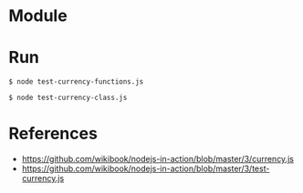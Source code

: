 # Module

# Run
```
$ node test-currency-functions.js
```
```
$ node test-currency-class.js
```

# References
 - https://github.com/wikibook/nodejs-in-action/blob/master/3/currency.js
 - https://github.com/wikibook/nodejs-in-action/blob/master/3/test-currency.js